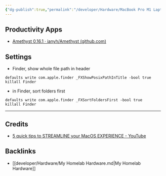 ```yaml
---
{"dg-publish":true,"permalink":"/developer/Hardware/MacBook Pro M1 Laptop/","created":"2024-02-29T22:19:55.880-06:00","updated":"2024-03-01T00:20:15.000-06:00"}
---
```



## Productivity Apps
- [Amethyst 0.16.1 · ianyh/Amethyst (github.com) ](https://github.com/ianyh/Amethyst/releases/tag/v0.16.1)

## Settings
- Finder, show whole file path in header
```shell
defaults write com.apple.finder _FXShowPosixPathInTitle -bool true
killall Finder
```

- in Finder, sort folders first
```shell
defaults write com.apple.finder _FXSortFoldersFirst -bool true
killall Finder
```

---
## Credits
- [5 quick tips to STREAMLINE your MacOS EXPERIENCE - YouTube](https://www.youtube.com/watch?v=CGQXZKse0JU)

## Backlinks
- [[developer/Hardware/My Homelab Hardware.md\|My Homelab Hardware]]